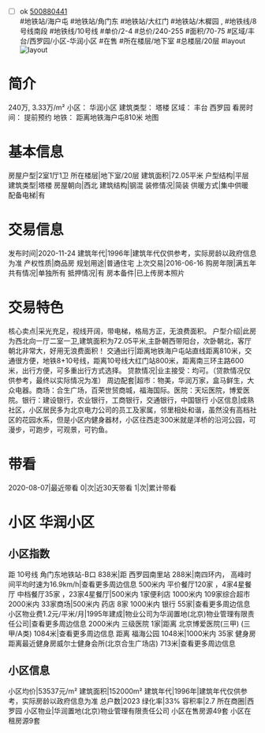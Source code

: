- [ ] ok [500880441](https://bj.5i5j.com/ershoufang/500880441.html)  
 #地铁站/海户屯 #地铁站/角门东 #地铁站/大红门 #地铁站/木樨园 ,  #地铁线/8号线南段 #地铁线/10号线
#单价/2-4 #总价/240-255 #面积/70-75   #区域/丰台/西罗园/小区-华润小区 #在售 #所在楼层/地下室 #总楼层/20层 #layout 
![layout](http://image2a.5i5j.com/scm/HOUSE_CUSTOMER/a2320d1a63414073ac5666100072468b.jpg_P5.jpg) 
# 简介 
 240万,  3.33万/m² 
小区： 华润小区
建筑类型： 塔楼
区域： 丰台 西罗园
看房时间： 提前预约
地铁： 距离地铁海户屯810米 地图
# 基本信息 
 房屋户型|2室1厅1卫
所在楼层|地下室/20层
建筑面积|72.05平米
户型结构|平层
建筑类型|塔楼
房屋朝向|西北
建筑结构|钢混
装修情况|简装
供暖方式|集中供暖
配备电梯|有
# 交易信息 
 发布时间|2020-11-24
建筑年代|1996年|建筑年代仅供参考，实际房龄以政府信息为准
产权性质|商品房
规划用途|普通住宅
上次交易|2016-06-16
购房年限|满五年
共有情况|单独所有
抵押情况|有
房本备件|已上传房本照片
# 交易特色 
 核心卖点|采光充足，视线开阔，带电梯，格局方正，无浪费面积。
户型介绍|此房为西北向一厅二室一卫,建筑面积为72.05平米,主卧朝西带阳台，次卧朝北，客厅朝北非常大，好用无浪费面积！
交通出行|距离地铁海户屯站直线距离810米，交通很方便，地铁8+10号线，距离10号线大红门站800米，距离南三环主路600米，出行方便，可多重出行方式选择。
贷款情况|业主接受：均可。（贷款情况仅供参考，最终以实际情况为准）
周边配套|超市：物美，华润万家，盒马鲜生，大众电器。商场：合生广场，百荣世贸商城，福海国际。医院：天坛医院，博爱医院。银行：建设银行，农业银行，工商银行，交通银行，中国银行
小区信息|成熟社区，小区居民多为北京电力公司的员工及家属，邻里相处和谐，虽然没有高档社区的花园水系，但是小区内健身器材，小区往西走300米就是洋桥的沿河公园，可漫步，可跑步，可观景，可钓鱼。
# 带看 
 2020-08-07|最近带看	 0|次|近30天带看	 1|次|累计带看
# 小区 华润小区
## 小区指数 
 距 10号线 角门东地铁站-B口 838米|距 西罗园南里站 288米|南四环内， 高峰时间平均时速为16.9km/h|查看更多周边信息
500米内 平价餐厅120家 ，4家4星餐厅
中档餐厅35家 ，23家4星餐厅|500米内 1家便利店
1000米内 109家综合超市
2000米内 33家商场|500米内 药店 8家
1000米内 银行 55家|查看更多周边信息
小区物业费1.2元/平米/月|1995年建成|物业公司为华润置地(北京)物业管理有限责任公司|查看更多周边信息
2000米内 三级医院 1家|距离 北京博爱医院(三甲) (三甲/A类) 1084米|查看更多周边信息
距离 福海公园 1048米|1000米内 35家 健身房
距离最近健身房威尔士健身会所(北京合生广场店) 713米|查看更多周边信息
## 小区信息 
 小区均价|53537元/m²
建筑面积|152000m²
建筑年代|1996年|建筑年代仅供参考，实际房龄以政府信息为准
总户数|2023
绿化率|33%
容积率|2.7
所在商圈|西罗园
小区物业|华润置地(北京)物业管理有限责任公司
小区在售房源49套
小区在租房源9套
